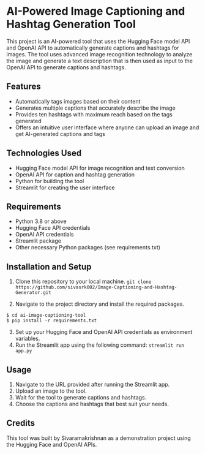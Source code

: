 # AI-Powered Image Captioning and Hashtag Generation Tool

This project is an AI-powered tool that uses the Hugging Face model API and OpenAI API to automatically generate captions and hashtags for images. The tool uses advanced image recognition technology to analyze the image and generate a text description that is then used as input to the OpenAI API to generate captions and hashtags.

## Features

- Automatically tags images based on their content
- Generates multiple captions that accurately describe the image
- Provides ten hashtags with maximum reach based on the tags generated
- Offers an intuitive user interface where anyone can upload an image and get AI-generated captions and tags

## Technologies Used

- Hugging Face model API for image recognition and text conversion
- OpenAI API for caption and hashtag generation
- Python for building the tool
- Streamlit for creating the user interface

## Requirements

- Python 3.8 or above
- Hugging Face API credentials
- OpenAI API credentials
- Streamlit package
- Other necessary Python packages (see requirements.txt)

## Installation and Setup

1. Clone this repository to your local machine.
`git clone https://github.com/sivasrk002/Image-Captioning-and-Hashtag-Generator.git`

2. Navigate to the project directory and install the required packages.
````
$ cd ai-image-captioning-tool
$ pip install -r requirements.txt
````

3. Set up your Hugging Face and OpenAI API credentials as environment variables.
4. Run the Streamlit app using the following command:
`streamlit run app.py`

## Usage

1. Navigate to the URL provided after running the Streamlit app.
2. Upload an image to the tool.
3. Wait for the tool to generate captions and hashtags.
4. Choose the captions and hashtags that best suit your needs.

## Credits

This tool was built by Sivaramakrishnan as a demonstration project using the Hugging Face and OpenAI APIs.

